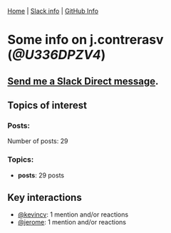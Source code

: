 [Home](https://kelu124.github.io/echommunity/) | [Slack info](https://kelu124.github.io/echommunity/) | [GitHub Info](https://kelu124.github.io/echommunity/github.html)

# Some info on __j.contrerasv__ (_@U336DPZV4_)


## [Send me a Slack Direct message](https://echopen.slack.com/messages/@j.contrerasv/).

## Topics of interest

### Posts: 

Number of posts: 29

### Topics:

* __posts__: 29 posts

## Key interactions 

* [@kevincv](./U3BAH0X62.md): 1 mention and/or reactions
* [@jerome](./U07UEJC2H.md): 1 mention and/or reactions
